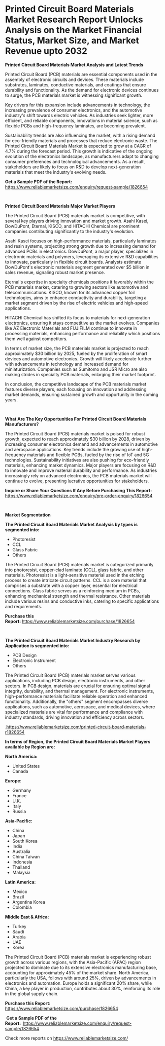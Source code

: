 <p><h1>Printed Circuit Board Materials Market Research Report Unlocks Analysis on the Market Financial Status, Market Size, and Market Revenue upto 2032</h1></p><p><strong>Printed Circuit Board Materials Market Analysis and Latest Trends</strong></p>
<p><p>Printed Circuit Board (PCB) materials are essential components used in the assembly of electronic circuits and devices. These materials include substrates, laminates, conductive materials, and coatings that ensure durability and functionality. As the demand for electronic devices continues to surge, the PCB materials market is witnessing significant growth. </p><p>Key drivers for this expansion include advancements in technology, the increasing prevalence of consumer electronics, and the automotive industry's shift towards electric vehicles. As industries seek lighter, more efficient, and reliable components, innovations in material science, such as flexible PCBs and high-frequency laminates, are becoming prevalent. </p><p>Sustainability trends are also influencing the market, with a rising demand for eco-friendly materials and processes that reduce electronic waste. The Printed Circuit Board Materials Market is expected to grow at a CAGR of 4.7% during the forecast period. This growth is indicative of the ongoing evolution of the electronics landscape, as manufacturers adapt to changing consumer preferences and technological advancements. As a result, stakeholders are likely to focus on R&D to develop next-generation materials that meet the industry's evolving needs.</p></p>
<p><strong>Get a Sample PDF of the Report:&nbsp;</strong> <a href="https://www.reliablemarketsize.com/enquiry/request-sample/1826654?utm_campaign=3205&utm_medium=2&utm_source=Github&utm_content=ia&utm_term=06042025&utm_id=printed-circuit-board-materials">https://www.reliablemarketsize.com/enquiry/request-sample/1826654</a></p>
<p>&nbsp;</p>
<p><strong>Printed Circuit Board Materials Major Market Players</strong></p>
<p><p>The Printed Circuit Board (PCB) materials market is competitive, with several key players driving innovation and market growth. Asahi Kasei, DowDuPont, Eternal, KISCO, and HITACHI Chemical are prominent companies contributing significantly to the industry's evolution.</p><p>Asahi Kasei focuses on high-performance materials, particularly laminates and resin systems, projecting strong growth due to increasing demand for advanced PCBs in electronics. DowDuPont, a major player, specializes in electronic materials and polymers, leveraging its extensive R&D capabilities to innovate, particularly in flexible circuit boards. Analysts estimate DowDuPont's electronic materials segment generated over $5 billion in sales revenue, signaling robust market presence.</p><p>Eternal's expertise in specialty chemicals positions it favorably within the PCB materials market, catering to growing sectors like automotive and telecommunications. KISCO, known for its advanced copper foil technologies, aims to enhance conductivity and durability, targeting a market segment driven by the rise of electric vehicles and high-speed applications.</p><p>HITACHI Chemical has shifted its focus to materials for next-generation electronics, ensuring it stays competitive as the market evolves. Companies like AZ Electronic Materials and FUJIFILM continue to innovate in processing materials, enhancing performance and reliability which positions them well against competitors.</p><p>In terms of market size, the PCB materials market is projected to reach approximately $30 billion by 2025, fueled by the proliferation of smart devices and automotive electronics. Growth will likely accelerate further with advancements in technology and increased demand for miniaturization. Companies such as Sumitomo and JSR Micro are also making strides in specialty PCB materials, enlarging their market footprint.</p><p>In conclusion, the competitive landscape of the PCB materials market features diverse players, each focusing on innovation and addressing market demands, ensuring sustained growth and opportunity in the coming years.</p></p>
<p>&nbsp;</p>
<p><strong>What Are The Key Opportunities For Printed Circuit Board Materials Manufacturers?</strong></p>
<p><p>The Printed Circuit Board (PCB) materials market is poised for robust growth, expected to reach approximately $30 billion by 2028, driven by increasing consumer electronics demand and advancements in automotive and aerospace applications. Key trends include the growing use of high-frequency materials and flexible PCBs, fueled by the rise of IoT and 5G technologies. Sustainability initiatives are also pushing for eco-friendly materials, enhancing market dynamics. Major players are focusing on R&D to innovate and improve material durability and performance. As industries increasingly rely on advanced electronics, the PCB materials market will continue to evolve, presenting lucrative opportunities for stakeholders.</p></p>
<p><strong>Inquire or Share Your Questions If Any Before Purchasing This Report:</strong> <a href="https://www.reliablemarketsize.com/enquiry/pre-order-enquiry/1826654?utm_campaign=3205&utm_medium=2&utm_source=Github&utm_content=ia&utm_term=06042025&utm_id=printed-circuit-board-materials">https://www.reliablemarketsize.com/enquiry/pre-order-enquiry/1826654</a></p>
<p>&nbsp;</p>
<p><strong>Market Segmentation</strong></p>
<p><strong>The Printed Circuit Board Materials Market Analysis by types is segmented into:</strong></p>
<p><ul><li>Photoresist</li><li>CCL</li><li>Glass Fabric</li><li>Others</li></ul></p>
<p><p>The Printed Circuit Board (PCB) materials market is categorized primarily into photoresist, copper-clad laminate (CCL), glass fabric, and other materials. Photoresist is a light-sensitive material used in the etching process to create intricate circuit patterns. CCL is a core material that comprises a substrate with a copper layer, essential for electrical connections. Glass fabric serves as a reinforcing medium in PCBs, enhancing mechanical strength and thermal resistance. Other materials include various resins and conductive inks, catering to specific applications and requirements.</p></p>
<p><strong>Purchase this Report:&nbsp;</strong><a href="https://www.reliablemarketsize.com/purchase/1826654?utm_campaign=3205&utm_medium=2&utm_source=Github&utm_content=ia&utm_term=06042025&utm_id=printed-circuit-board-materials">https://www.reliablemarketsize.com/purchase/1826654</a></p>
<p>&nbsp;</p>
<p><strong>The Printed Circuit Board Materials Market Industry Research by Application is segmented into:</strong></p>
<p><ul><li>PCB Design</li><li>Electronic Instrument</li><li>Others</li></ul></p>
<p><p>The Printed Circuit Board (PCB) materials market serves various applications, including PCB design, electronic instruments, and other sectors. In PCB design, materials are crucial for ensuring optimal signal integrity, durability, and thermal management. For electronic instruments, high-performance materials facilitate reliable operation and enhanced functionality. Additionally, the "others" segment encompasses diverse applications, such as automotive, aerospace, and medical devices, where specialized materials are vital for performance and compliance with industry standards, driving innovation and efficiency across sectors.</p></p>
<p><a href="https://www.reliablemarketsize.com/printed-circuit-board-materials-r1826654?utm_campaign=3205&utm_medium=2&utm_source=Github&utm_content=ia&utm_term=06042025&utm_id=printed-circuit-board-materials">&nbsp;https://www.reliablemarketsize.com/printed-circuit-board-materials-r1826654</a></p>
<p><strong>In terms of Region, the Printed Circuit Board Materials Market Players available by Region are:</strong></p>
<p>
    <p> <strong> North America: </strong>
        <ul>
            <li>United States</li>
            <li>Canada</li>
        </ul>
        </p> 
    <p> <strong> Europe: </strong>
        <ul>
            <li>Germany</li>
            <li>France</li>
            <li>U.K.</li>
            <li>Italy</li>
            <li>Russia</li>
        </ul>
        </p> 
    <p> <strong> Asia-Pacific: </strong>
        <ul>
            <li>China</li>
            <li>Japan</li>
            <li>South Korea</li>
            <li>India</li>
            <li>Australia</li>
            <li>China Taiwan</li>
            <li>Indonesia</li>
            <li>Thailand</li>
            <li>Malaysia</li>
        </ul>
        </p> 
    <p> <strong> Latin America: </strong>
        <ul>
            <li>Mexico</li>
            <li>Brazil</li>
            <li>Argentina Korea</li>
            <li>Colombia</li>
        </ul>
        </p> 
    <p> <strong> Middle East & Africa: </strong>
        <ul>
            <li>Turkey</li>
            <li>Saudi</li>
            <li>Arabia</li>
            <li>UAE</li>
            <li>Korea</li>
        </ul>
    </p>
    </p>
<p><p>The Printed Circuit Board (PCB) materials market is experiencing robust growth across various regions, with the Asia-Pacific (APAC) region projected to dominate due to its extensive electronics manufacturing base, accounting for approximately 45% of the market share. North America, particularly the USA, follows with around 25%, driven by advancements in electronics and automation. Europe holds a significant 20% share, while China, a key player in production, contributes about 30%, reinforcing its role in the global supply chain.</p></p>
<p><strong>Purchase this Report: </strong><a href="https://www.reliablemarketsize.com/purchase/1826654?utm_campaign=3205&utm_medium=2&utm_source=Github&utm_content=ia&utm_term=06042025&utm_id=printed-circuit-board-materials">https://www.reliablemarketsize.com/purchase/1826654</a></p>
<p>&nbsp;<strong>Get a Sample PDF of the Report:&nbsp;&nbsp;</strong><a href="https://www.reliablemarketsize.com/enquiry/request-sample/1826654?utm_campaign=3205&utm_medium=2&utm_source=Github&utm_content=ia&utm_term=06042025&utm_id=printed-circuit-board-materials">https://www.reliablemarketsize.com/enquiry/request-sample/1826654</a></p>
<p><strong></strong></p>
<p>Check more reports on <a href="https://www.reliablemarketsize.com/?utm_campaign=3205&utm_medium=2&utm_source=Github&utm_content=ia&utm_term=06042025&utm_id=printed-circuit-board-materials">https://www.reliablemarketsize.com/</a></p>